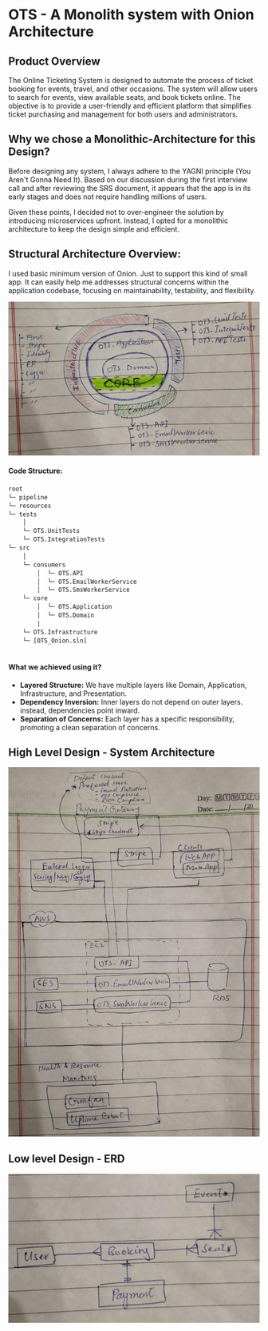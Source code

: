# OTS - A Monolith system with Onion Architecture

## Product Overview

The Online Ticketing System is designed to automate the process of ticket booking for events, travel, and other occasions. The system will allow users to search for events, view available seats, and book tickets online. The objective is to provide a user-friendly and efficient platform that simplifies ticket purchasing and management for both users and administrators.

## Why we chose a Monolithic-Architecture for this Design?
Before designing any system, I always adhere to the YAGNI principle (You Aren't Gonna Need It). Based on our discussion during the first interview call and after reviewing the SRS document, it appears that the app is in its early stages and does not require handling millions of users.

Given these points, I decided not to over-engineer the solution by introducing microservices upfront. Instead, I opted for a monolithic architecture to keep the design simple and efficient.

## Structural Architecture Overview: 
I used basic minimum version of Onion. Just to support this kind of small app. It can easily help me addresses structural concerns within the application codebase, focusing on maintainability, testability, and flexibility.

![System Diagram](./resources/OnionArch.jpg)

#### Code Structure:

```txt
root
└─ pipeline  
└─ resources  
└─ tests
	│
	└─ OTS.UnitTests
	└─ OTS.IntegrationTests
└─ src
	│   
	└─ consumers
		│  └─ OTS.API
		│  └─ OTS.EmailWorkerService
		│  └─ OTS.SmsWorkerService	
	└─ core
		│  └─ OTS.Application
		│  └─ OTS.Domain
		|
	└─ OTS.Infrastructure
	└─ [OTS_Onion.sln]
	
```

#### What we achieved using it?

- **Layered Structure:** 
	We have multiple layers like Domain, Application, Infrastructure, and Presentation.
- **Dependency Inversion:** 
	Inner layers do not depend on outer layers. instead, dependencies point inward.
- **Separation of Concerns:** 
	Each layer has a specific responsibility, promoting a clean separation of concerns.

## High Level Design - System Architecture 

![System Diagram](./resources/SystemArch.jpg)


## Low level Design - ERD

![System Diagram](./resources/ERD.jpg)
